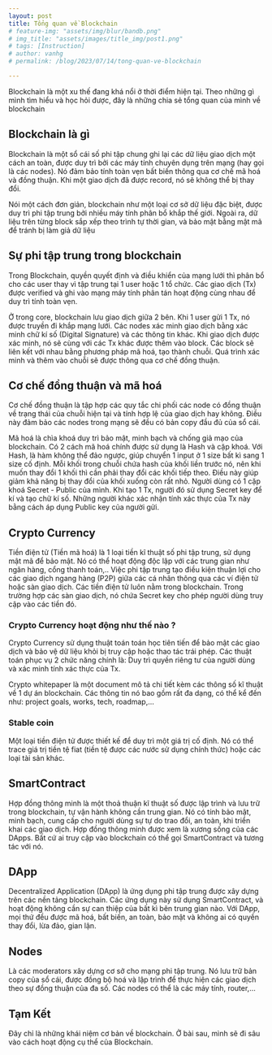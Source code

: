 ```yaml
---
layout: post
title: Tổng quan về Blockchain
# feature-img: "assets/img/blur/bandb.png"
# img_title: "assets/images/title_img/post1.png"
# tags: [Instruction]
# author: vanhg
# permalink: /blog/2023/07/14/tong-quan-ve-blockchain

---
```


Blockchain là một xu thế đang khá nổi ở thời điểm hiện tại. Theo những gì mình tìm hiểu và học hỏi được, đây là những chia sẻ tổng quan của mình về blockchain

## Blockchain là gì
Blockchain là một sổ cái số phi tập chung ghi lại các dữ liệu giao dịch một cách an toàn, được duy trì bởi các máy tính chuyên dụng trên mạng (hay gọi là các nodes). Nó đảm bảo tính toàn vẹn bất biến thông qua cơ chế mã hoá và đồng thuận. Khi một giao dịch đã được record, nó sẽ không thể bị thay đổi.

Nói một cách đơn giản, blockchain như một loại cơ sở dữ liệu đặc biệt, được duy trì phi tập trung bởi nhiều máy tính phân bổ khắp thế giới. Ngoài ra, dữ liệu trên từng block sắp xếp theo trình tự thời gian, và bảo mật bằng mật mã để tránh bị làm giả dữ liệu

## Sự phi tập trung trong blockchain
Trong Blockchain, quyền quyết định và điều khiển của mạng lưới thì phân bổ cho các user thay vì tập trung tại 1 user hoặc 1 tổ chức. Các giao dịch (Tx) được verified và ghi vào mạng máy tính phân tán hoạt động cùng nhau để duy trì tính toàn vẹn.

Ở trong core, blockchain lưu giao dịch giữa 2 bên. Khi 1 user gửi 1 Tx, nó được truyền đi khắp mạng lưới. Các nodes xác minh giao dịch bằng xác minh chữ kí số (Digital Signature) và các thông tin khác. Khi giao dịch được xác minh, nó sẽ cùng với các Tx khác được thêm vào block. Các block sẽ liên kết với nhau bằng phương pháp mã hoá, tạo thành chuỗi. Quá trình xác minh và thêm vào chuỗi sẽ được thông qua cơ chế đồng thuận.

## Cơ chế đồng thuận và mã hoá
Cơ chế đồng thuận là tập hợp các quy tắc chi phối các node có đồng thuận về trạng thái của chuỗi hiện tại và tính hợp lệ của giao dịch hay không. Điều này đảm bảo các nodes trong mạng sẽ đều có bản copy đầu đủ của sổ cái. 

Mã hoá là chìa khoá duy trì bảo mật, minh bạch và chống giả mạo của blockchain. Có 2 cách mã hoá chính được sử dụng là Hash và cặp khoá. Với Hash, là hàm không thể đảo ngược, giúp chuyển 1 input ở 1 size bất kì sang 1 size cố định. Mỗi khối trong chuỗi chứa hash của khối liền trước nó, nên khi muốn thay đổi 1 khối thì cần phải thay đổi các khối tiếp theo. Điều này giúp giảm khả năng bị thay đổi của khối xuống còn rất nhỏ. Người dùng có 1 cặp khoá Secret - Public của mình. Khi tạo 1 Tx, người đó sử dụng Secret key để kí và tạo chữ kí số. Những người khác xác nhận tính xác thực của Tx này bằng cách áp dụng Public key của người gửi.

## Crypto Currency
Tiền điện tử (Tiền mã hoá) là 1 loại tiền kĩ thuật số phi tập trung, sử dụng mật mã để bảo mật. Nó có thể hoạt động độc lập với các trung gian như ngân hàng, cổng thanh toán,..
Việc phi tập trung tạo điều kiện thuận lợi cho các giao dịch ngang hàng (P2P) giữa các cá nhân thông qua các ví điện tử hoặc sàn giao dịch.
Các tiền điện tử luôn nằm trong blockchain. Trong trường hợp các sàn giao dịch, nó chứa Secret key cho phép người dùng truy cập vào các tiền đó.

### Crypto Currency hoạt động như thế nào ?
Crypto Currency sử dụng thuật toán toán học tiên tiến để bảo mật các giao dịch và bảo vệ dữ liệu khỏi bị truy cập hoặc thao tác trái phép. Các thuật toán phục vụ 2 chức năng chính là: Duy trì quyền riêng tư của người dùng và xác minh tính xác thực của Tx.

Crypto whitepaper là một document mô tả chi tiết kèm các thông số kĩ thuật về 1 dự án blockchain. Các thông tin nó bao gồm rất đa dạng, có thể kể đến như: project goals, works, tech, roadmap,...

### Stable coin
Một loại tiền điện tử được thiết kế để duy trì một giá trị cố định. Nó có thể trace giá trị tiền tệ fiat (tiền tệ được các nước sử dụng chính thức) hoặc các loại tài sản khác.

## SmartContract
Hợp đồng thông minh là một thoả thuận kĩ thuật số được lập trình và lưu trữ trong blockchain, tự vận hành không cần trung gian. Nó có tính bảo mật, minh bạch, cung cấp cho người dùng sự tự do trao đổi, an toàn, khi triển khai các giao dịch. Hợp đồng thông minh được xem là xương sống của các DApps.
Bất cứ ai truy cập vào blockchain có thể gọi SmartContract và tương tác với nó.

## DApp
Decentralized Application (DApp) là ứng dụng phi tập trung được xây dựng trên các nền tảng blockchain. Các ứng dụng này sử dụng SmartContract, và hoạt động không cần sự can thiệp của bất kì bên trung gian nào. Với DApp, mọi thứ đều được mã hoá, bất biến, an toàn, bảo mật và không ai có quyền thay đổi, lừa đảo, gian lận.

## Nodes
Là các moderators xây dựng cơ sở cho mạng phi tập trung. Nó lưu trữ bản copy của sổ cái, được đồng bộ hoá và lập trình để thực hiện các giao dịch theo sự đồng thuận của đa số. Các nodes có thể là các máy tính, router,...

## Tạm Kết
Đây chỉ là những khái niệm cơ bản về blockchain. Ở bài sau, mình sẽ đi sâu vào cách hoạt động cụ thể của Blockchain.